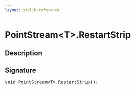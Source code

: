 ```yaml
---
layout: stdlib-reference
---
```


# PointStream\<T\>\.RestartStrip

## Description





## Signature 

<pre>
<span class="code_keyword">void</span> <a href="index.md" class="code_type">PointStream</a>&lt;<a href="index.md#typeparam-T" class="code_type">T</a>&gt;.<a href="restartstrip-07.md">RestartStrip</a>();

</pre>


<script>
// Fix .md links to .html when on ReadTheDocs
if (window.location.hostname.includes('readthedocs') || 
    window.location.hostname.includes('rtfd.io')) {
  document.addEventListener('DOMContentLoaded', function() {
    const links = document.querySelectorAll('a');
    links.forEach(link => {
      const href = link.getAttribute('href');
      if (href && href.includes('.md')) {
        // This regex will handle .md links with or without fragment identifiers or query parameters
        link.href = link.href.replace(/(.+)\.md(#[^?]*)?(\?.*)?$/, '$1.html$2$3');
      }
    });
  });
}
</script>
